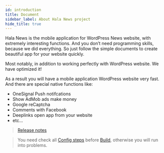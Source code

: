 ```yaml
---
id: introduction
title: Document
sidebar_label: About Hala News project
hide_title: true
---
```


Hala News is the mobile application for WordPress News website, with extremely interesting functions. And you don’t need programming skills, because we did everything. So just follow the simple documents to create beautiful app for your website quickly.

Most notably, in addition to working perfectly with WordPress website. We have optimized it!

As a result you will have a mobile application WordPress website very fast. And there are special native functions like:
* OneSignal Push notifcations
* Show AdMob ads make money
* Google reCaptcha
* Comments with Facebook
* Deeplinks open app from your website
* etc...

> [Release notes](help-release-notes.md)

> You need check all [Config steps](getting-started-config.md) before [Build](build.md), otherwise you will run into problems.